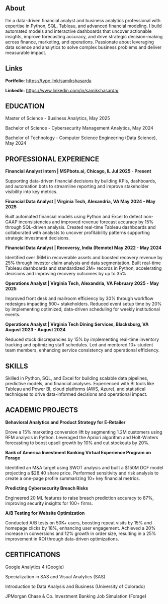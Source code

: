 ## About

I’m a data-driven financial analyst and business analytics professional with expertise in Python, SQL, Tableau, and advanced financial modeling. I build automated models and interactive dashboards that uncover actionable insights, improve forecasting accuracy, and drive strategic decision-making across finance, marketing, and operations. Passionate about leveraging data science and analytics to solve complex business problems and deliver measurable impact.

## Links

**Portfolio**: https://type.link/samikshasarda

**LinkedIn**: https://www.linkedin.com/in/samikshasarda/

## EDUCATION

Master of Science - Business Analytics, May 2025

Bachelor of Science - Cybersecurity Management Analytics, May 2024

Bachelor of Technology - Computer Science Engineering (Data Science), May 2024


## PROFESSIONAL EXPERIENCE

**Financial Analyst Intern | MSPbots.ai, Chicago, IL Jul 2025 - Present**

Supporting data-driven financial decisions by building KPIs, dashboards, and automation bots to streamline reporting and improve stakeholder visibility into key metrics.

**Financial Data Analyst | Virginia Tech, Alexandria, VA May 2024 - May 2025**

Built automated financial models using Python and Excel to detect non-GAAP inconsistencies and improved revenue forecast accuracy by 15% through SQL-driven analysis. Created real-time Tableau dashboards and collaborated with analysts to uncover profitability patterns supporting strategic investment decisions.

**Financial Data Analyst | Recoversy, India (Remote) May 2022 - May 2024**

Identified over $6M in recoverable assets and boosted recovery revenue by 25% through investor claim analysis and data segmentation. Built real-time Tableau dashboards and standardized 2M+ records in Python, accelerating decisions and improving recovery outcomes by up to 35%.

**Operations Analyst | Virginia Tech, Alexandria, VA February 2025 - May 2025**

Improved front desk and mailroom efficiency by 30% through workflow redesigns impacting 500+ stakeholders. Reduced event setup time by 20% by implementing optimized, data-driven scheduling for weekly institutional events.

**Operations Analyst | Virginia Tech Dining Services, Blacksburg, VA August 2023 - August 2024**

Reduced stock discrepancies by 15% by implementing real-time inventory tracking and optimizing staff schedules. Led and mentored 10+ student team members, enhancing service consistency and operational efficiency.

## SKILLS

Skilled in Python, SQL, and Excel for building scalable data pipelines, predictive models, and financial analyses. Experienced with BI tools like Tableau and Power BI, cloud platforms (AWS, Azure), and statistical techniques to drive data-informed decisions and operational impact.

## ACADEMIC PROJECTS

**Behavioral Analytics and Product Strategy for E-Retailer**

Drove a 15% marketing conversion lift by segmenting 1.2M customers using RFM analysis in Python. Leveraged the Apriori algorithm and Holt-Winters forecasting to boost upsell growth by 10% and cut stockouts by 20%.

**Bank of America Investment Banking Virtual Experience Program on Forage** 

Identified an M&A target using SWOT analysis and built a $150M DCF model projecting a $28.40 share price. Performed sensitivity and risk analysis to create a one-page profile summarizing 10+ key financial metrics.

**Predicting Cybersecurity Breach Risks** 

Engineered 20 ML features to raise breach prediction accuracy to 87%, improving security insights for 100+ firms.

**A/B Testing for Website Optimization** 

Conducted A/B tests on 50K+ users, boosting repeat visits by 15% and homepage clicks by 18%, enhancing user engagement. Achieved a 20% increase in conversions and 12% growth in order size, resulting in a 25% improvement in ROI through data-driven optimizations.

## CERTIFICATIONS

Google Analytics 4 (Google)

Specialization in SAS and Visual Analytics (SAS)

Introduction to Data Analysis and Business (University of Colorado)

JPMorgan Chase & Co. Investment Banking Job Simulation (Forage)
